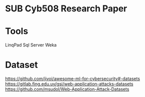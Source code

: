 # SUB Cyb508 Research Paper

# Tools
  LinqPad
  Sql Server
  Weka
  
# Dataset
  https://github.com/jivoi/awesome-ml-for-cybersecurity#-datasets
  https://gitlab.fing.edu.uy/gsi/web-application-attacks-datasets
  https://github.com/msudol/Web-Application-Attack-Datasets
  
  
